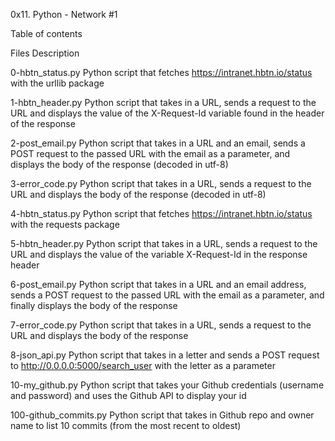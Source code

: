 0x11. Python - Network #1

Table of contents

Files Description

0-hbtn_status.py	Python script that fetches https://intranet.hbtn.io/status with the urllib package

1-hbtn_header.py	Python script that takes in a URL, sends a request to the URL and displays the value of the X-Request-Id variable found in the header of the response

2-post_email.py		Python script that takes in a URL and an email, sends a POST request to the passed URL with the email as a parameter, and displays the body of the response (decoded in utf-8)

3-error_code.py		Python script that takes in a URL, sends a request to the URL and displays the body of the response (decoded in utf-8)

4-hbtn_status.py	Python script that fetches https://intranet.hbtn.io/status with the requests package

5-hbtn_header.py	Python script that takes in a URL, sends a request to the URL and displays the value of the variable X-Request-Id in the response header

6-post_email.py		Python script that takes in a URL and an email address, sends a POST request to the passed URL with the email as a parameter, and finally displays the body of the response

7-error_code.py		Python script that takes in a URL, sends a request to the URL and displays the body of the response

8-json_api.py		Python script that takes in a letter and sends a POST request to http://0.0.0.0:5000/search_user with the letter as a parameter

10-my_github.py		Python script that takes your Github credentials (username and password) and uses the Github API to display your id

100-github_commits.py	Python script that takes in Github repo and owner name to list 10 commits (from the most recent to oldest)
